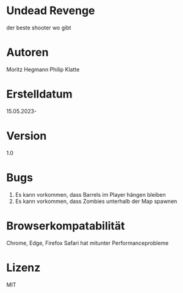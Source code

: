 # Undead Revenge
der beste shooter wo gibt

# Autoren
Moritz Hegmann
Philip Klatte

# Erstelldatum 
15.05.2023-

# Version
1.0

# Bugs
1. Es kann vorkommen, dass Barrels im Player hängen bleiben
2. Es kann vorkommen, dass Zombies unterhalb der Map spawnen

# Browserkompatabilität
Chrome, Edge, Firefox
Safari hat mitunter Performanceprobleme

# Lizenz
MIT
